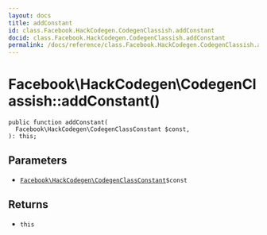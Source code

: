 ```yaml
---
layout: docs
title: addConstant
id: class.Facebook.HackCodegen.CodegenClassish.addConstant
docid: class.Facebook.HackCodegen.CodegenClassish.addConstant
permalink: /docs/reference/class.Facebook.HackCodegen.CodegenClassish.addConstant/
---
```

# Facebook\\HackCodegen\\CodegenClassish::addConstant()




``` Hack
public function addConstant(
  Facebook\HackCodegen\CodegenClassConstant $const,
): this;
```




## Parameters




* [` Facebook\HackCodegen\CodegenClassConstant `](<class.Facebook.HackCodegen.CodegenClassConstant.md>)`` $const ``




## Returns




- ` this `